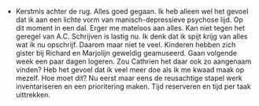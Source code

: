 - Kerstmis achter de rug. Alles goed gegaan. Ik heb alleen wel het gevoel dat ik aan een lichte vorm van manisch-depressieve psychose lijd. Op dit moment in een dal. Erger me mateloos aan alles. Kan niet tegen het geregel van A.C. Schrijven is lastig nu. Ik denk dat ik spijt krijg van alles wat ik nu opschrijf. Daarom maar niet te veel. Kinderen hebben zich gister bij Richard en Marjolijn geweldig geamuseerd. Gaan volgende week een paar dagen logeren. Zou Cathrien het daar ook zo aangenaam vinden? Heb het gevoel dat ik veel meer doe als ik me kwaad maak op mezelf. Hoe moet dit? Nu eerst maar eens de reusachtige stapel werk inventariseren en een prioritering maken. Tijd reserveren en tijd per taak uittrekken.
